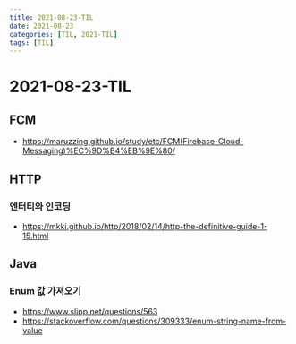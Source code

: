 ```yaml
---
title: 2021-08-23-TIL
date: 2021-08-23
categories: [TIL, 2021-TIL]
tags: [TIL]
---
```


# 2021-08-23-TIL

## FCM
- https://maruzzing.github.io/study/etc/FCM(Firebase-Cloud-Messaging)%EC%9D%B4%EB%9E%80/

## HTTP

### 엔터티와 인코딩
- https://mkki.github.io/http/2018/02/14/http-the-definitive-guide-1-15.html

## Java

### Enum 값 가져오기
- https://www.slipp.net/questions/563
- https://stackoverflow.com/questions/309333/enum-string-name-from-value